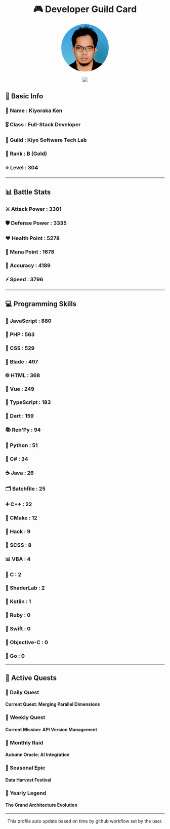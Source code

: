 <div align="center">

# 🎮 Developer Guild Card

<!-- Replace with your profile image -->
<img src="./assets/profile.png" width="150" height="150" style="border-radius: 50%"/>

![](https://komarev.com/ghpvc/?username=Kiyoraka&style=flat)
</div>

##  📌 Basic Info
### 👤 Name : Kiyoraka Ken
### 🎖️ Class : Full-Stack Developer
### 🎪 Guild : Kiyo Software Tech Lab 
### 🥇 Rank : B (Gold)
### ⭐ Level : 304

---
## 📊 Battle Stats

### ⚔️ Attack Power  : 3301 
### 🛡️ Defense Power : 3335 
### ❤️ Health Point  : 5278 
### 🔮 Mana Point    : 1678 
### 🎯 Accuracy      : 4189 
### ⚡ Speed         : 3796

---
## 💻 Programming Skills

### 📜 JavaScript : 880
### 🐘 PHP : 563
### 🎨 CSS : 529
### 🧷 Blade : 497
### 🌐 HTML : 368
### 💚 Vue : 249
### 🔷 TypeScript : 183
### 🎯 Dart : 159
### 📚 Ren'Py : 94
### 🐍 Python : 51
### 🎯 C# : 34
### ☕ Java : 26
### 🗂️ Batchfile : 25
### ➕ C++ : 22
### 🧱 CMake : 12
### 🧬 Hack : 9
### 🎨 SCSS : 8
### 📊 VBA : 4
### 🎯 C : 2
### 📄 ShaderLab : 2
### 🔰 Kotlin : 1
### 💎 Ruby : 0
### 📱 Swift : 0
### 🍎 Objective-C : 0
### 🐹 Go : 0

---
## 📜 Active Quests

### 🌅 Daily Quest

#### Current Quest: Merging Parallel Dimensions

### 📅 Weekly Quest
#### Current Mission: API Version Management

### 🌙 Monthly Raid
#### Autumn Oracle: AI Integration

### 🌠 Seasonal Epic
#### Data Harvest Festival

### 👑 Yearly Legend
#### The Grand Architecture Evolution

---
<div align="center">
  This profile auto update based on time by github workflow set by the user.
</div>